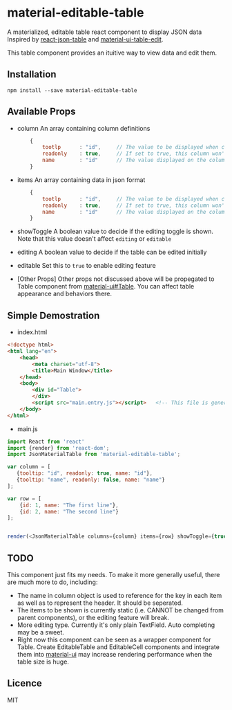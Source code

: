 # material-editable-table
A materialized, editable table react component to display JSON data
Inspired by [react-json-table](https://github.com/arqex/react-json-table) and [material-ui-table-edit](https://github.com/emkay/material-ui-table-edit).

This table component provides an ituitive way to view data and edit them.

## Installation
`npm install --save material-editable-table`

## Available Props
* column
	An array containing column definitions
    ```javascript
    	{
        	tootlp      : "id",		// The value to be displayed when column header is hovered
            readonly	: true,		// If set to true, this column won't be editable even if the editing props of the table is set
            name		: "id"		// The value displayed on the column header
        }
	```

* items
	An array containing data in json format
    ```javascript
    	{
        	tootlp      : "id",		// The value to be displayed when column header is hovered
            readonly	: true,		// If set to true, this column won't be editable if the editing props of the table is set
            name		: "id"		// The value displayed on the column header
        }
	```

* showToggle
	A boolean value to decide if the editing toggle is shown. Note that this value doesn't affect `editing` or `editable`

* editing
	A boolean value to decide if the table can be edited initially

* editable
	Set this to `true` to enable editing feature

* [Other Props]
	Other props not discussed above will be propegated to Table component from [material-ui#Table](www.material-ui.com/#/components/table). You can affect table appearance and behaviors there.

## Simple Demostration

* index.html

```html
<!doctype html>
<html lang="en">
    <head>
        <meta charset="utf-8">
        <title>Main Window</title>
    </head>
    <body>
        <div id="Table">
        </div>
        <script src="main.entry.js"></script>	<!-- This file is generated using wepack -->
    </body>
</html>
```

* main.js

```javascript
import React from 'react'
import {render} from 'react-dom';
import JsonMaterialTable from 'material-editable-table';

var column = [
   {tooltip: "id", readonly: true, name: "id"},
   {tooltip: "name", readonly: false, name: "name"}
];

var row = [
    {id: 1, name: "The first line"},
    {id: 2, name: "The second line"}
];


render(<JsonMaterialTable columns={column} items={row} showToggle={true} editable={true} editing={true} />, document.getElementById("Table"));

```

## TODO
This component just fits my needs. To make it more generally useful, there are much more to do, including:
* The name in column object is used to reference for the key in each item as well as to represent the header. It should be seperated.
* The items to be shown is currently static (i.e. CANNOT be changed from parent components), or the editing feature will break.
* More editing type. Currently it's only plain TextField. Auto completing may be a sweet.
* Right now this component can be seen as a wrapper component for Table. Create EditableTable and EditableCell components and integrate them into [material-ui](www.material-ui.com) may increase rendering performance when the table size is huge.

## Licence
MIT